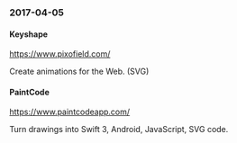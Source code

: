 ### 2017-04-05

#### Keyshape

https://www.pixofield.com/

Create animations for the Web. (SVG)

#### PaintCode

https://www.paintcodeapp.com/

Turn drawings into Swift 3, Android, JavaScript, SVG code.